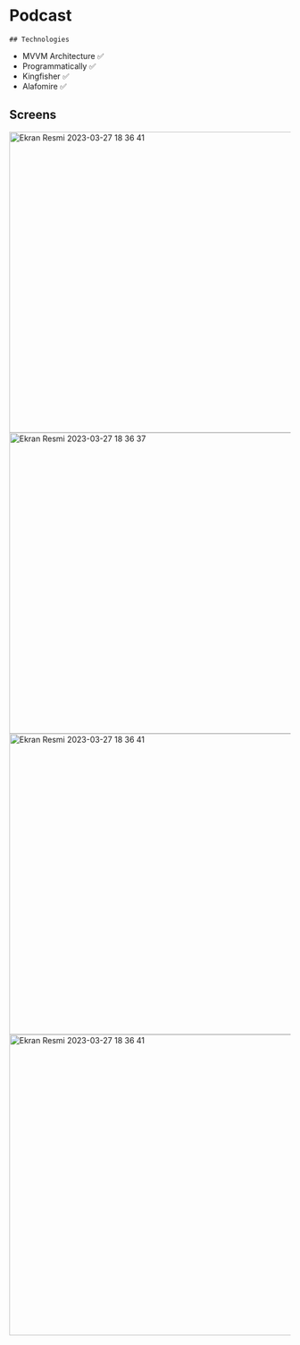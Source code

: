 # Podcast

    ## Technologies
+ MVVM Architecture ✅ 
+ Programmatically ✅
+ Kingfisher ✅
+ Alafomire ✅


      
## Screens

<img height="538" alt="Ekran Resmi 2023-03-27 18 36 41" src="https://i.hizliresim.com/jv3uqr8.png"><img height="538" alt="Ekran Resmi 2023-03-27 18 36 37" src="https://i.hizliresim.com/ig1mi9t.png"> <img height="538" alt="Ekran Resmi 2023-03-27 18 36 41" src="https://i.hizliresim.com/k3604hn.png"><img height="538" alt="Ekran Resmi 2023-03-27 18 36 41" src="https://i.hizliresim.com/87klfeb.png">




